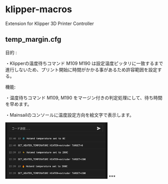 # klipper-macros
Extension for Klipper 3D Printer Controller

## temp_margin.cfg
目的 :

・Klipperの温度待ちコマンド M109 M190 は設定温度ピッタリに一致するまで進行しないため、プリント開始に時間がかかる事があるため許容範囲を設定する。

機能:

・温度待ちコマンド M109, M190 をマージン付きの判定処理にして、待ち時間を早めます。

・Mainsailのコンソールに温度設定方向を絵文字で表示します。

<img alt="temp command icon" src="/images/temp_emoji.png" width="320">
***
